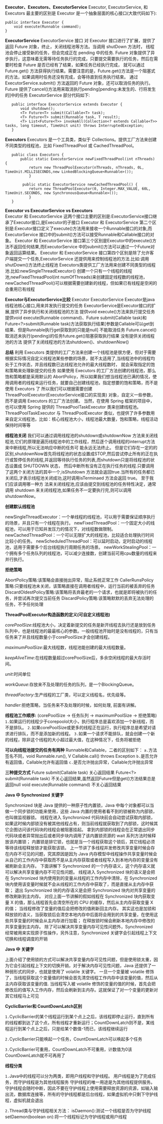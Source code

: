 **Executor、Executors、ExecutorService**
  Executor, ExecutorService, 和 Executors 最主要的区别是 Executor 是一个抽象层面的核心接口(大致代码如下):
    
    public interface Executor {
        void execute(Runnable command);
    }
   
   **ExecutorService**
       ExecutorService 接口 对 Executor 接口进行了扩展，提供了返回 Future 对象，终止，关闭线程池等方法。当调用 shutDown 方法时，
   线程池会停止接受新的任务，但会完成正在 pending 中的任务.
       Future 对象提供了异步执行，这意味着无需等待任务执行的完成，只要提交需要执行的任务，然后在需要时检查 Future 是否已经有了结果，如果任务已经执行完成，
   就可以通过 Future.get() 方法获得执行结果。需要注意的是，Future.get()方法是一个阻塞式的方法，如果调用时任务还没有完成，会等待直到任务执行结束。
   通过ExecutorService.submit() 方法返回的 Future 对象，还可以取消任务的执行。Future 提供了cancel()方法用来取消执行pending[pending:未发生的、行将发生的]中的任务
   ExecutorService 部分代码如下:
   
       public interface ExecutorService extends Executor {
           void shutdown();
           <T> Future<T> submit(Callable<T> task);
           <T> Future<T> submit(Runnable task, T result);
           <T> List<Future<T>> invokeAll(Collection<? extends Callable<T>> tasks, long timeout, TimeUnit unit) throws InterruptedException;
       }
   
   **Executors**
   Executors 是一个工具类，类似于 Collections。提供工厂方法来创建不同类型的线程池，比如 FixedThreadPool 或 CachedThreadPool。
   
       public class Executors {
           public static ExecutorService newFixedThreadPool(int nThreads) {
               return new ThreadPoolExecutor(nThreads, nThreads, 0L, TimeUnit.MILLISECONDS,new LinkedBlockingQueue<Runnable>());
               }
                
            public static ExecutorService newCachedThreadPool() {
               return new ThreadPoolExecutor(0, Integer.MAX_VALUE, 60L, TimeUnit.SECONDS, new SynchronousQueue<Runnable>());
               }
       }
       
  **Executor vs ExecutorService vs Executors**     
   Executor 和 ExecutorService 这两个接口主要的区别是:ExecutorService接口继承了Executor接口,是Executor的子接口
   Executor 和 ExecutorService 第二个区别是:Executor接口定义了execute()方法用来接收一个Runnable接口的对象,而ExecutorService 接口中的submit()方法可以接受Runnable和Callable接口的对象。
   Executor 和 ExecutorService 接口第三个区别是Executor中的execute()方法不返回任何结果,而ExecutorService 中的submit()方法可以通过一个Future对象返回运算结果。
   Executor 和 ExecutorService 接口第四个区别是除了允许客户端提交一个任务,ExecutorService 还提供用来控制线程池的方法.比如:调用shutDown()方法终止线程池
   Executors类提供工厂方法用来创建不同类型的线程池.比如:newSingleThreadExecutor() 创建一个只有一个线程的线程池,newFixedThreadPool(int numOfThreads)来创建固定线程数的线程池，newCachedThreadPool()可以根据需要创建新的线程，但如果已有线程是空闲的会重用已有线程

  **Executor与ExecutorService比较**
                  Executor                                                   ExecutorService
   Executor是java线程池核心接口,用来并发执行提交的任务               ExecutorService是Executor接口的扩展,提供了异步执行和关闭线程池的方法
   提供void execute()方法来执行提交任务                            提供void execute(Runnable command)、Future<T> submit(Callable<T> task)和Future<?>submit(Runnable task)方法获取执行结果[参数是Callable可以get到结果、但是Runnable执行get获取到的只能是null]
   不能取消任务                                                  Future.cancel()取消还未执行(pending)的任务future.get()阻塞获取执行结果
   没有提供关闭线程池的方法                                        提供了关闭线程池的方法shutdown()、shutdownNow()
  
  
  **总结**
      利用 Executors 类提供的工厂方法来创建一个线程池是很方便，但对于需要根据实际情况自定义线程池某些参数的场景，就不太适用了,当线程池中的线程均处于工作状态，并且线程数已达线程池允许的最大线程数时，
   就会采取指定的饱和策略来处理新提交的任务
      如果使用 Executors 的工厂方法创建的线程池，那么饱和策略都是采用默认的 AbortPolicy，所以如果我们想当线程池已满的情况，使用调用者的线程来运行任务，就要自己创建线程池，指定想要的饱和策略，而不是使用 Executors 了
   所以我们可以根据需要创建 ThreadPoolExecutor(ExecutorService接口的实现类) 对象，自定义一些参数，而不是调用 Executors 的工厂方法创建。
   当然，在使用 Spring 框架的项目中，也可以使用 Spring 提供的 ThreadPoolTaskExecutor 类来创建线程池。ThreadPoolTaskExecutor 与 ThreadPoolExecutor 类似，也提供了许多参数用来自定义线程池，比如：核心线程池大小，线程池最大数量，饱和策略，线程活动保持时间等等

 **线程池关闭**
    我们可以通过调用线程池的shutdown或shutdownNow 方法来关闭线程池,它们的原理是遍历线程池中的工作线程，然后逐个调用线程的interrupt方法来中断线程,所以无法响应中断的任务可 能永远无法终止。
 但是它们存在一定的的区别,shutdownNow首先将线程池的状态设置成STOP,然后尝试停止所有的正在执行或暂停任务的线程,并返回等待执行任务的列表,而shutdown只是将线程池的状态设置成 SHUTDOWN 状态，
 然后中断所有没有正在执行任务的线程.只要调用了这两个关闭方法的其中一个,isShutdown 方法就会返回true.当所有的任务都已关闭后,才表示线程池关闭成功,这时调用isTerminaed 方法会返回 true。
    至于我们应该调用哪一种方 法来关闭线程池,应该由提交到线程池的任务特性决定，通常调用 shutdown 来关闭线程池,如果任务不一定要执行完,则可以调用shutdownNow。
 

**创建默认线程池**

   newSingleThreadExecutor：一个单线程的线程池，可以用于需要保证顺序执行的场景，并且只有一个线程在执行。
   newFixedThreadPool：一个固定大小的线程池，可以用于已知并发压力的情况下，对线程数做限制。
   newCachedThreadPool：一个可以无限扩大的线程池，比较适合处理执行时间比较小的任务。
   newScheduledThreadPool：可以延时启动，定时启动的线程池，适用于需要多个后台线程执行周期任务的场景。
   newWorkStealingPool：一个拥有多个任务队列的线程池，可以减少连接数，创建当前可用cpu数量的线程来并行执行。

**拒绝策略**

   AbortPolicy策略:该策略会直接抛出异常，阻止系统正常工作
   CallerRunsPolicy 策略:只要线程池未关闭，该策略直接在调用者线程中，运行当前的被丢弃的任务
   DiscardOldestPolicy策略:该策略将丢弃最老的一个请求，也就是即将被执行的任务，并尝试再次提交当前任务
   DiscardPolicy策略:该策略默默的丢弃无法处理的任务，不予任何处理


**ThreadPoolExecutor构造函数的定义(可自定义线程池)**

   *corePoolSize*:线程池大小，决定着新提交的任务是新开线程去执行还是放到任务队列中，也是线程池的最最核心的参数。一般线程池开始时是没有线程的，只有当任务来了并且线程数量小于corePoolSize才会创建线程。
   
   *maximumPoolSize*:最大线程数，线程池能创建的最大线程数量。
  
   *keepAliveTime*:在线程数量超过corePoolSize后，多余空闲线程的最大存活时间。
   
   *unit*:时间单位
   
   *workQueue*:存放来不及处理的任务的队列，是一个BlockingQueue。
   
   *threadFactory*:生产线程的工厂类，可以定义线程名，优先级等。
   
   *handler*:拒绝策略，当任务来不及处理的时候，如何处理, 前面有讲解。
   
 **线程池工作顺序:**
   (corePoolSize -> 任务队列 -> maximumPoolSize -> 拒绝策略)
   `1.`如果运行的线程少于corepoolol大小，执行程序总是喜欢添加一个新线程，而不是排队。
   `2.`如果corePoolSize或更多的线程正在运行，执行程序总是希望对请求进行排队，而不是添加新的线程。
   `3.`如果一个请求不能排队，就会创建一个新的线程，除非这个线程的大小超过最大值，在这种情况下，任务将被拒绝
   
  **可以向线程池提交的任务有两种**
   Runnable和Callable，二者的区别如下：
   `a.`方法签名不同，void Runnable.run(), V Callable.call() throws Exception
   `b.`是否允许有返回值，Callable允许有返回值
   `c.`是否允许抛出异常，Callable允许抛出异常
  
 **三种提交方式**
  Future<T> submit(Callable<T> task)   关心返回结果
  Future<?> submit(Runnable task)      不关心返回结果,虽然返回Future但是get()方法结果总是返回null
  void execute(Runnable command)       不关心返回结果

**Java 中 Synchronized 关键字**

     
   Synchronized 块是 Java 提供的一种原子性内置锁，Java 中每个对象都可以当做一个同步锁的功能来使用，这些 Java 内置的使用者看不到的锁被称为内部锁，也叫做监视器锁。
线程在进入 Synchronized 代码块前会自动尝试获取内部锁，如果这时候内部锁没有被其他线程占有，则当前线程就获取到了内部锁，这时候其它企图访问该代码块的线程会被阻塞挂起。
拿到内部锁的线程会在正常退出同步代码块或者异常抛出后或者同步块内调用了该内置锁资源的 wait 系列方法时候释放该内置锁；
 内置锁是排它锁，也就是当一个线程获取这个锁后，其它线程必须等待该线程释放锁才能获取该锁。
 上一节讲了多线程并发修改共享变量时候会存在内存不可见的问题，究其原因是因为 Java 内存模型中线程操作共享变量时候会从自己的工作内存中获取而不是从主内存获取或者线程写入到本地内存的变量没有被刷新会主内存。
 下面讲解下 Synchronized 的一个内存语义，这个内存语义就可以解决共享变量内存不可见性问题。
 线程进入 Synchronized 块的语义是会把在 Synchronized 块内使用到的变量从线程的工作内存中清除，在 Synchronized 块内使用该变量时候就不会从线程的工作内存中获取了，而是直接从主内存中获取；
 退出 Synchronized 块的内存语义是会把 Synchronized 块内对共享变量的修改刷新到主内存。
 对应上面一节讲解的假如线程在 Synchronized 块内获取变量 X 的值，那么线程首先会清空所在的 CPU 的缓存，然后从主内存获取变量 X 的值；
 当线程修改了变量的值后会把修改的值刷新回主内存。
 其实这也是加锁和释放锁的语义，当获取锁后会清空本地内存中后面将会用到的共享变量，在使用这些共享变量的时候会从主内存进行加载；
 在释放锁时候会刷新本地内存中修改的共享变量到主内存。
 除了可以解决共享变量内存可见性问题外，Synchronized 经常被用来实现原子性操作，另外注意，Synchronized 关键字会引起线程上下文切换和线程调度的开销


**Java 中  关键字**

 上面介绍了使用锁的方式可以解决共享变量内存可见性问题，但是使用锁太重，因为它会引起线程上下文的切换开销，对于解决内存可见性问题，Java 还提供了一种弱形式的同步，也就是使用了 volatile 关键字。
 一旦一个变量被 volatile 修饰了，当线程获取这个变量值的时候会首先清空线程工作内存中该变量的值，然后从主内存获取该变量的值.
 当线程写入被 volatile 修饰的变量的值的时候，首先会把修改后的值写入工作内存，然后会刷新到主内存。这就保证了对一个变量的更新对其它线程马上可见


**CyclicBarrier和 CountDownLatch区别**

`1.`CyclicBarrier的某个线程运行到某个点上之后，该线程即停止运行，直到所有的线程都到达了这个点，所有线程才重新运行；CountDownLatch则不是，某线程运行到某个点上之后，只是给某个数值-1而已，该线程继续运行

`2.`CyclicBarrier只能唤起一个任务，CountDownLatch可以唤起多个任务

`3.`CyclicBarrier可重用，CountDownLatch不可重用，计数值为0该CountDownLatch就不可再用了


**线程分类**

`1.`Java中的线程可以分为两类，即用户线程和守护线程。
   用户线程是为了完成任务，而守护线程是为其他线程服务
守护线程的唯一用途是为其他线程提供服务。守护线程会随时中断，因此不要在守护线程上使用需要释放资源的资源，如输入输出流，数据库连接等，所有的守护线程都是后台线程，如果虚拟机中只剩下守护线程，虚拟机就会退出

`2.`Thread类与守护线程相关方法：
   isDaemon():测试一个线程是否为守护线程
   setDaemon(boolean on):将一个线程标记为守护线程或用户线程
